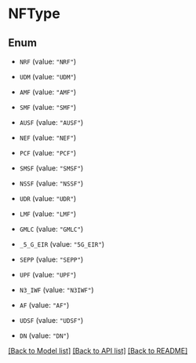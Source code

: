 # NFType

## Enum


* `NRF` (value: `"NRF"`)

* `UDM` (value: `"UDM"`)

* `AMF` (value: `"AMF"`)

* `SMF` (value: `"SMF"`)

* `AUSF` (value: `"AUSF"`)

* `NEF` (value: `"NEF"`)

* `PCF` (value: `"PCF"`)

* `SMSF` (value: `"SMSF"`)

* `NSSF` (value: `"NSSF"`)

* `UDR` (value: `"UDR"`)

* `LMF` (value: `"LMF"`)

* `GMLC` (value: `"GMLC"`)

* `_5_G_EIR` (value: `"5G_EIR"`)

* `SEPP` (value: `"SEPP"`)

* `UPF` (value: `"UPF"`)

* `N3_IWF` (value: `"N3IWF"`)

* `AF` (value: `"AF"`)

* `UDSF` (value: `"UDSF"`)

* `DN` (value: `"DN"`)


[[Back to Model list]](../README.md#documentation-for-models) [[Back to API list]](../README.md#documentation-for-api-endpoints) [[Back to README]](../README.md)


